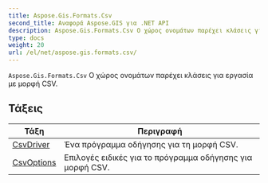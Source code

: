 ```yaml
---
title: Aspose.Gis.Formats.Csv
second_title: Αναφορά Aspose.GIS για .NET API
description: Aspose.Gis.Formats.Csv Ο χώρος ονομάτων παρέχει κλάσεις για εργασία με μορφή CSV.
type: docs
weight: 20
url: /el/net/aspose.gis.formats.csv/
---
```

`Aspose.Gis.Formats.Csv` Ο χώρος ονομάτων παρέχει κλάσεις για εργασία με μορφή CSV.

## Τάξεις

| Τάξη | Περιγραφή |
| --- | --- |
| [CsvDriver](./csvdriver/) | Ένα πρόγραμμα οδήγησης για τη μορφή CSV. |
| [CsvOptions](./csvoptions/) | Επιλογές ειδικές για το πρόγραμμα οδήγησης για μορφή CSV. |



